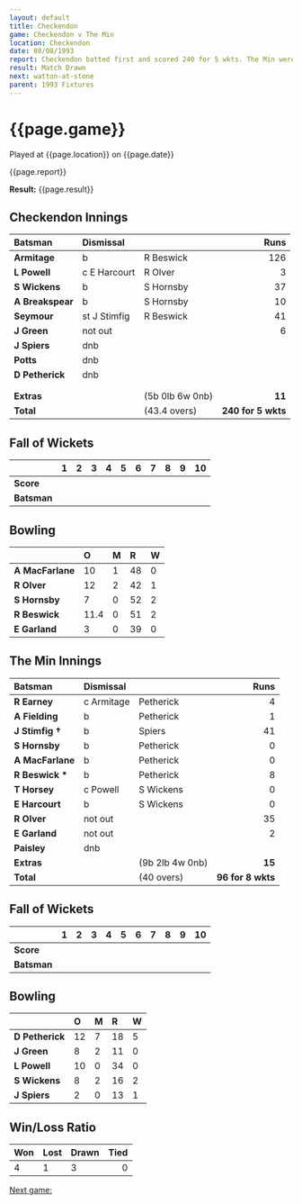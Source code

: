 ```yaml
---
layout: default
title: Checkendon
game: Checkendon v The Min
location: Checkendon
date: 08/08/1993
report: Checkendon batted first and scored 240 for 5 wkts. The Min were 96 for 8 wkts when time ran out
result: Match Drawn
next: watton-at-stone
parent: 1993 Fixtures
---
```


# {{page.game}}

Played at {{page.location}} on {{page.date}}

{{page.report}}

**Result:** {{page.result}}

## Checkendon Innings

| Batsman | Dismissal |  | Runs |
|:---|:---|---|---:|
| **Armitage** | b | R Beswick | 126 | 
| **L Powell** | c E Harcourt | R Olver | 3 | 
| **S Wickens** | b | S Hornsby | 37 | 
| **A Breakspear** | b | S Hornsby | 10 | 
| **Seymour** | st J Stimfig | R Beswick | 41 | 
| **J Green** | not out |  | 6 |
| **J Spiers** | dnb |  |  | Paisley
| **Potts** | dnb |  |  |
| **D Petherick** | dnb |  |  | 
|  |  |  |  |
|  |  |  |  |
| **Extras** | | (5b 0lb 6w 0nb) | **11** | 
| **Total** | | (43.4 overs) | **240 for 5 wkts** | 

## Fall of Wickets

| | 1 | 2 | 3 | 4 | 5 | 6 | 7 | 8 | 9 | 10 |
|---|:---:|:---:|:---:|:---:|:---:|:---:|:---:|:---:|:---:|:---:|
| **Score** |  |  |  |  |  |  |  |  |  |  |
| **Batsman** |  |  |  |  |  |  |  |  |  |  |

## Bowling

| | O | M | R | W |
|---|:---|:---|:---|:---|
| **A MacFarlane** | 10 | 1 | 48 | 0 | 
| **R Olver** | 12 | 2 | 42 | 1 | 
| **S Hornsby** | 7 | 0 | 52 | 2 | 
| **R Beswick** | 11.4 | 0 | 51 | 2 | 
| **E Garland** | 3 | 0 | 39 | 0 |

## The Min Innings

| Batsman | Dismissal |  | Runs |
|:---|:---|---|---:|
| **R Earney** | c Armitage | Petherick | 4 | 
| **A Fielding** | b | Petherick | 1 | 
| **J Stimfig &#8224;** | b | Spiers | 41 | 
| **S Hornsby** | b | Petherick | 0 | 
| **A MacFarlane** | b | Petherick | 0 | 
| **R Beswick &#42;** | b | Petherick | 8 | 
| **T Horsey** | c Powell | S Wickens | 0 | 
| **E Harcourt** | b | S Wickens | 0 | 
| **R Olver** | not out |  | 35 | 
| **E Garland** | not out |  | 2 | 
| **Paisley** | dnb |  |  |
| **Extras** | | (9b 2lb 4w 0nb) | **15** | 
| **Total** | | (40 overs) | **96 for 8 wkts** | 

## Fall of Wickets

| | 1 | 2 | 3 | 4 | 5 | 6 | 7 | 8 | 9 | 10 |
|---|:---:|:---:|:---:|:---:|:---:|:---:|:---:|:---:|:---:|:---:|
| **Score** |  |  |  |  |  |  |  |  |  |  |
| **Batsman** |  |  |  |  |  |  |  |  |  |  |

## Bowling

| | O | M | R | W |
|---|:---|:---|:---|:---|
| **D Petherick** | 12 | 7 | 18 | 5 | 
| **J Green** | 8 | 2 | 11 | 0 | 
| **L Powell** | 10 | 0 | 34 | 0 | 
| **S Wickens** | 8 | 2 | 16 | 2 |
| **J Spiers** | 2 | 0 | 13 | 1 | 

## Win/Loss Ratio

| Won | Lost | Drawn | Tied |
|:---|:---|:---|---:|
| 4 | 1 | 3 | 0 |

[Next game:]({{page.next}})